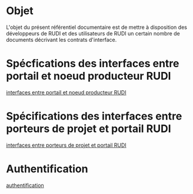 # Objet

L'objet du présent référentiel documentaire est de mettre à disposition des développeurs de RUDI et des utilisateurs de RUDI un certain nombre de documents décrivant les contrats d'interface.

# Spécfications des interfaces entre portail et noeud producteur RUDI

[interfaces entre portail et noeud producteur RUDI](contrat-portail-noeud-producteur/README.md)

# Spécifications des interfaces entre porteurs de projet et portail RUDI

[interfaces entre porteurs de projet et portail RUDI](contrat-portail-porteur/README.md)

# Authentification

[authentification](authentification/README.md)
